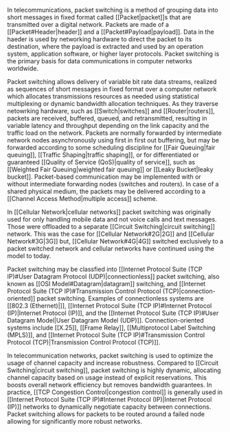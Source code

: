 
In telecommunications, packet switching is a method of grouping data into short messages in fixed format called [[Packet|packet]]s that are transmitted over a digital network. Packets are made of a [[Packet#Header|header]] and a [[Packet#Payload|payload]]. Data in the haeder is used by networking hardware to direct the packet to its destination, where the payload is extracted and used by an operation system, application software, or higher layer protocols. Packet switching is the primary basis for data communications in computer networks worldwide. 

Packet switching allows delivery of variable bit rate data streams, realized as sequences of short messages in fixed format over a computer network which allocates transmissions resources as needed using statistical multiplexing or dynamic bandwidth allocation techniques. As they traverse netowrking hardware, such as [[Switch|switches]] and [[Router|routers]], packets are received, buffered, queued, and retransmitted, resulting in variable latency and throughput depending on the link capacity and the traffic load on the network. Packets are normally forwarded by intermediate network nodes asynchronously using first in first out buffering, but may be forwarded according to some scheduling discipline for [[Fair Queuing|fair queuing]], [[Traffic Shaping|traffic shaping]], or for differentiated or guaranteed [[Quality of Service (QoS)|quality of service]], such as [[Weighted Fair Queuing|weighted fair queuing]] or [[Leaky Bucket|leaky bucket]]. Packet-based communication may be implemented with or without intermediate forwarding nodes (switches and routers). In case of a shared physical medium, the packets may be delivered according to a [[Channel Access Method|multiple access]] scheme.

In [[Cellular Network|cellular networks]] packet switching was originally used for only handling mobile data and not voice calls and text messages. Those were offloaded to a separate [[Circuit Switching|circuit switching]] network. This was the case for [[Cellular Network#2G|2G]] and [[Cellular Network#3G|3G]] but, [[Cellular Network#4G|4G]] switched exclusively to a packet switched network and cellular networks have continued using the model to today.

Packet switching may be classfied into [[Internet Protocol Suite (TCP IP)#User Datagram Protocol (UDP)|connectionless]] packet switching, also known as [[OSI Model#Datagram|datagram]] switching, and [[Internet Protocol Suite (TCP IP)#Transmission Control Protocol (TCP)|connection-oriented]] packet switching. Examples of connectionless systems are [[802.3 (Ethernet)|]], [[Internet Protocol Suite (TCP IP)#Internet Protocol (IP)|Internet Protocol (IP)]], and the [[Internet Protocol Suite (TCP IP)#User Datagram Model|User Datagram Model (UDP)]]. Connection-oriented systems include [[X.25]], [[Frame Relay]], [[Multiprotocol Label Switching (MPLS)]], and [[Internet Protocol Suite (TCP IP)#Transmission Control Protocol (TCP)|Transmission Control Protocol (TCP)]].

In telecommunication networks, packet switching is used to optimize the usage of channel capacity and increase robustness. Compared to [[Circuit Switching|circuit switching]], packet switching is highly dynamic, allocating channel capacity based on usage instead of explicit reservations. This boosts overall network efficiency but removes bandwidth guarantees. In practice, [[TCP Congestion Control|congestion control]] is generally used in [[Internet Protocol Suite (TCP IP)#Internet Protocol (IP)|Internet Protocol (IP)]] networks to dynamically negotiate capacity between connections. Packet switching allows for packets to be routed around a failed node allowing for significantly more robust networks.

